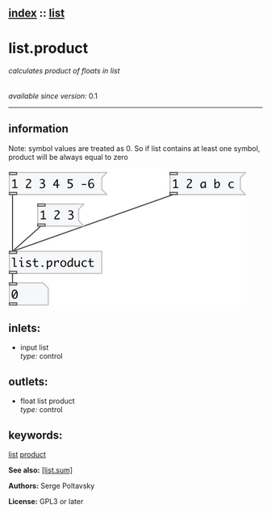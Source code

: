 [index](index.html) :: [list](category_list.html)
---

# list.product

###### calculates product of floats in list

*available since version:* 0.1

---


## information
Note: symbol values are treated as 0. So if list contains at least one symbol, product will be always equal to zero


[![example](../examples/img/list.product.jpg)](../examples/pd/list.product.pd)









## inlets:

* input list<br>
_type:_ control



## outlets:

* float list product<br>
_type:_ control



## keywords:

[list](keywords/list.html)
[product](keywords/product.html)



**See also:**
[\[list.sum\]](list.sum.html)




**Authors:** Serge Poltavsky




**License:** GPL3 or later





